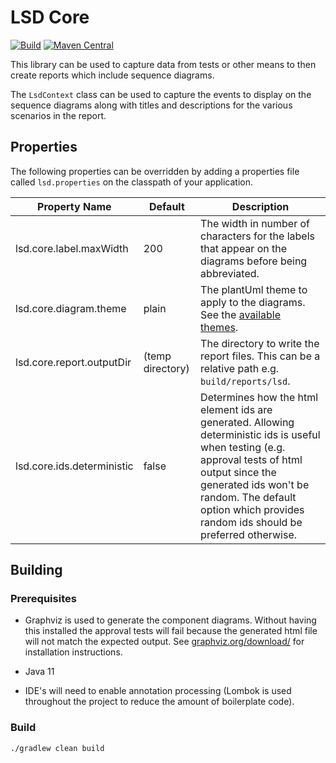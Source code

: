 # LSD Core

[![Build](https://github.com/nickmcdowall/lsd-core/actions/workflows/macos-build.yml/badge.svg)](https://github.com/nickmcdowall/lsd-core/actions/workflows/macos-build.yml)
[![Maven Central](https://img.shields.io/maven-central/v/com.github.nickmcdowall/lsd-core.svg?label=Maven%20Central)](https://search.maven.org/search?q=g:%22com.github.nickmcdowall%22%20AND%20a:%22lsd-core%22)

This library can be used to capture data from tests or other means to then create reports which include sequence diagrams.

The `LsdContext` class can be used to capture the events to display on the sequence diagrams along with titles and 
descriptions for the various scenarios in the report.

## Properties
The following properties can be overridden by adding a properties file called `lsd.properties` on the classpath of your 
application.

| Property Name        | Default     | Description |
| ----------- | ----------- |------------ |
| lsd.core.label.maxWidth | 200 | The width in number of characters for the labels that appear on the diagrams before being abbreviated. |
| lsd.core.diagram.theme | plain | The plantUml theme to apply to the diagrams. See the [available themes](https://plantuml.com/theme). |
| lsd.core.report.outputDir | (temp directory) | The directory to write the report files. This can be a relative path e.g. `build/reports/lsd`.|
| lsd.core.ids.deterministic | false | Determines how the html element ids are generated. Allowing deterministic ids is useful when testing (e.g. approval tests of html output since the generated ids won't be random. The default option which provides random ids should be preferred otherwise.|

## Building

### Prerequisites

* Graphviz is used to generate the component diagrams. Without having this installed the approval tests will fail because 
the generated html file will not match the expected output. See [graphviz.org/download/](https://graphviz.org/download/) 
for installation instructions.

* Java 11 
* IDE's will need to enable annotation processing (Lombok is used throughout the project to reduce the amount of boilerplate code).

### Build

    ./gradlew clean build